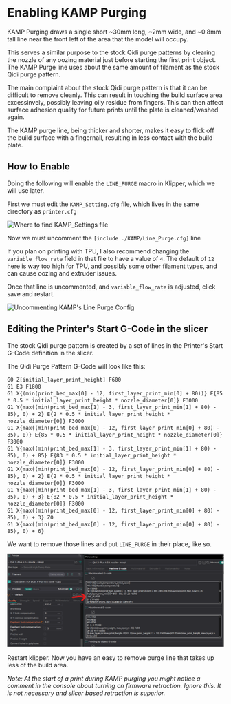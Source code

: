 # Enabling KAMP Purging

KAMP Purging draws a single short ~30mm long, ~2mm wide, and ~0.8mm tall line near the front left of the area that the model will occupy.

This serves a similar purpose to the stock Qidi purge patterns by clearing the nozzle of any oozing material just before starting the first print object.
The KAMP Purge line uses about the same amount of filament as the stock Qidi purge pattern.

The main complaint about the stock Qidi purge pattern is that it can be difficult to remove cleanly.
This can result in touching the build surface area excessinvely, possibly leaving oily residue from fingers.
This can then affect surface adhesion quality for future prints until the plate is cleaned/washed again.

The KAMP purge line, being thicker and shorter, makes it easy to flick off the build surface with a fingernail, resulting in less contact with the build plate.

## How to Enable

Doing the following will enable the `LINE_PURGE` macro in Klipper, which we will use later.

First we must edit the `KAMP_Setting.cfg` file, which lives in the same directory as `printer.cfg`

![Where to find KAMP_Settings file](./Finding_Kamp_Settings_Cfg_File.png)

Now we must uncomment the `[include ./KAMP/Line_Purge.cfg]` line 

If you plan on printing with TPU, I also recommend changing the `variable_flow_rate` field in that file to have a value of `4`.
The default of `12` here is way too high for TPU, and possibly some other filament types, and can cause oozing and extruder issues.

Once that line is uncommented, and `variable_flow_rate` is adjusted, click save and restart.

![Uncommenting KAMP's Line Purge Config](./Uncomment-Line-Purge.png)

## Editing the Printer's Start G-Code in the slicer

The stock Qidi purge pattern is created by a set of lines in the Printer's Start G-Code definition in the slicer.

The Qidi Purge Pattern G-Code will look like this:

```
G0 Z[initial_layer_print_height] F600
G1 E3 F1800
G1 X{(min(print_bed_max[0] - 12, first_layer_print_min[0] + 80))} E{85 * 0.5 * initial_layer_print_height * nozzle_diameter[0]} F3000
G1 Y{max((min(print_bed_max[1] - 3, first_layer_print_min[1] + 80) - 85), 0) + 2} E{2 * 0.5 * initial_layer_print_height * nozzle_diameter[0]} F3000
G1 X{max((min(print_bed_max[0] - 12, first_layer_print_min[0] + 80) - 85), 0)} E{85 * 0.5 * initial_layer_print_height * nozzle_diameter[0]} F3000
G1 Y{max((min(print_bed_max[1] - 3, first_layer_print_min[1] + 80) - 85), 0) + 85} E{83 * 0.5 * initial_layer_print_height * nozzle_diameter[0]} F3000
G1 X{max((min(print_bed_max[0] - 12, first_layer_print_min[0] + 80) - 85), 0) + 2} E{2 * 0.5 * initial_layer_print_height * nozzle_diameter[0]} F3000
G1 Y{max((min(print_bed_max[1] - 3, first_layer_print_min[1] + 80) - 85), 0) + 3} E{82 * 0.5 * initial_layer_print_height * nozzle_diameter[0]} F3000
G1 X{max((min(print_bed_max[0] - 12, first_layer_print_min[0] + 80) - 85), 0) + 3} Z0
G1 X{max((min(print_bed_max[0] - 12, first_layer_print_min[0] + 80) - 85), 0) + 6}
```

We want to remove those lines and put `LINE_PURGE` in their place, like so.

![Modifying Slicer Printer Start G-Code](./Adding_Line_Purge_Gcode.png)

Restart klipper.
Now you have an easy to remove purge line that takes up less of the build area.

_Note: At the start of a print during KAMP purging you might notice a comment in the console about turning on firmware retraction. Ignore this. It is not necessary and slicer based retraction is superior._
